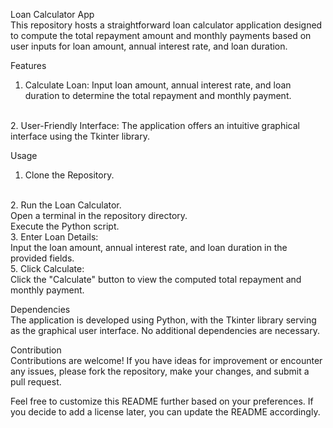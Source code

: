 Loan Calculator App
<br>
This repository hosts a straightforward loan calculator application designed to compute the total repayment amount and monthly payments based on user inputs for loan amount, annual interest rate, and loan duration.

Features
<br>
1. Calculate Loan: Input loan amount, annual interest rate, and loan duration to determine the total repayment and monthly payment.
<br>
2. User-Friendly Interface: The application offers an intuitive graphical interface using the Tkinter library.
<br>

Usage
<br>
1. Clone the Repository.
<br>
2. Run the Loan Calculator.
<br>
Open a terminal in the repository directory.
<br>
Execute the Python script.
<br>
3. Enter Loan Details:
<br>
Input the loan amount, annual interest rate, and loan duration in the provided fields.
<br>
5. Click Calculate:
<br>
Click the "Calculate" button to view the computed total repayment and monthly payment.

Dependencies
<br>
The application is developed using Python, with the Tkinter library serving as the graphical user interface. No additional dependencies are necessary.

Contribution
<br>
Contributions are welcome! If you have ideas for improvement or encounter any issues, please fork the repository, make your changes, and submit a pull request.

Feel free to customize this README further based on your preferences. If you decide to add a license later, you can update the README accordingly.







